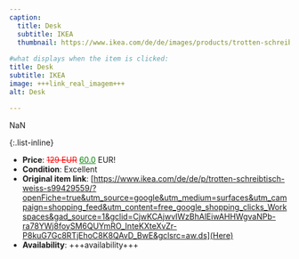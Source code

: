 ```yaml
---
caption:
  title: Desk
  subtitle: IKEA
  thumbnail: https://www.ikea.com/de/de/images/products/trotten-schreibtisch-weiss__1012718_pe828989_s5.jpg
  
#what displays when the item is clicked:
title: Desk
subtitle: IKEA
image: +++link_real_imagem+++
alt: Desk

---
```

NaN

{:.list-inline} 
- **Price**: <span style="color:red"><del>129 EUR</del></span> <span style="color:green"><ins>60.0</ins></span> EUR!
- **Condition**: Excellent
- **Original item link**: [https://www.ikea.com/de/de/p/trotten-schreibtisch-weiss-s99429559/?openFiche=true&utm_source=google&utm_medium=surfaces&utm_campaign=shopping_feed&utm_content=free_google_shopping_clicks_Workspaces&gad_source=1&gclid=CjwKCAjwvIWzBhAlEiwAHHWgvaNPb-ra78YWj8foySM6QUYmRO_InteKXteXvZr-P8kuG7Gc8RTjEhoC8K8QAvD_BwE&gclsrc=aw.ds](Here)
- **Availability**: +++availability+++
